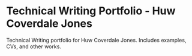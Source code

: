 # Technical Writing Portfolio - Huw Coverdale Jones
Technical Writing portfolio for Huw Coverdale Jones. Includes examples, CVs, and other works. 

